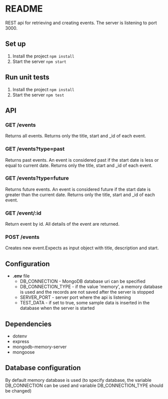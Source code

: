 # README #

REST api for retrieving and creating events. The server is listening to port 3000.

## Set up
1. Install the project 
    `npm install`
2. Start the server
    `npm start`
## Run unit tests

1. Install the project 
    `npm install`
2. Start the server
    `npm test`
## API

### GET /events
Returns all events. Returns only the title, start and _id of each event.

### GET /events?type=past
Returns past events. An event is considered past if the start date is less or equal to current date.  Returns only the title, start and _id of each event.

### GET /events?type=future
Returns future events. An event is considered future if the start date is greater than the current date.  Returns only the title, start and _id of each event.

### GET /event/:id
Return event by id. All details of the event are returned.

### POST /events
Creates new event.Expects as input object with title, description and start.
## Configuration
* **.env** file
    * DB_CONNECTION - MongoDB database uri can be specified 
    * DB_CONNECTION_TYPE - if the value 'memory', a memory database is used and the records are not saved after the server is stopped
    * SERVER_PORT - server port where the api is listening
    * TEST_DATA - if set to true, some sample data is inserted in the database when the server is started
## Dependencies
* dotenv
* express
* mongodb-memory-server
* mongoose
## Database configuration 
By default memory database is used (to specify database, the variable DB_CONNECTION can be used and variable DB_CONNECTION_TYPE should be changed)
